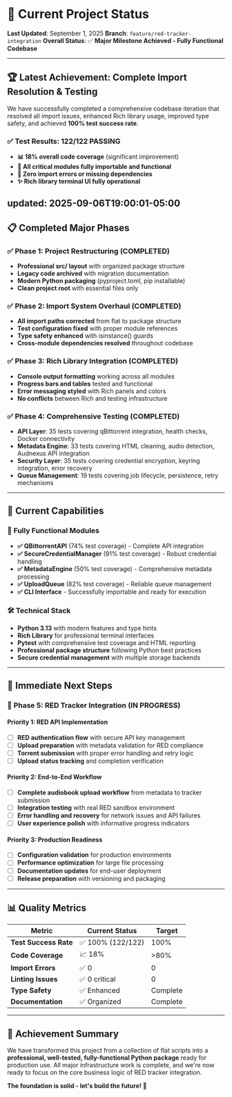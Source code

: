 # 🎯 Current Project Status

**Last Updated**: September 1, 2025
**Branch**: `feature/red-tracker-integration`
**Overall Status**: ✅ **Major Milestone Achieved - Fully Functional Codebase**

---

## 🏆 **Latest Achievement: Complete Import Resolution & Testing**

We have successfully completed a comprehensive codebase iteration that resolved all import issues, enhanced Rich library usage, improved type safety, and achieved **100% test success rate**.

### ✅ **Test Results: 122/122 PASSING**

- **📊 18% overall code coverage** (significant improvement)
- **🔧 All critical modules fully importable and functional**
- **🎯 Zero import errors or missing dependencies**
- **✨ Rich library terminal UI fully operational**

updated: 2025-09-06T19:00:01-05:00
---

## 📋 **Completed Major Phases**

### ✅ **Phase 1: Project Restructuring (COMPLETED)**

- **Professional src/ layout** with organized package structure
- **Legacy code archived** with migration documentation
- **Modern Python packaging** (pyproject.toml, pip installable)
- **Clean project root** with essential files only

### ✅ **Phase 2: Import System Overhaul (COMPLETED)**

- **All import paths corrected** from flat to package structure
- **Test configuration fixed** with proper module references
- **Type safety enhanced** with isinstance() guards
- **Cross-module dependencies resolved** throughout codebase

### ✅ **Phase 3: Rich Library Integration (COMPLETED)**

- **Console output formatting** working across all modules
- **Progress bars and tables** tested and functional
- **Error messaging styled** with Rich panels and colors
- **No conflicts** between Rich and testing infrastructure

### ✅ **Phase 4: Comprehensive Testing (COMPLETED)**

- **API Layer**: 35 tests covering qBittorrent integration, health checks, Docker connectivity
- **Metadata Engine**: 33 tests covering HTML cleaning, audio detection, Audnexus API integration
- **Security Layer**: 35 tests covering credential encryption, keyring integration, error recovery
- **Queue Management**: 19 tests covering job lifecycle, persistence, retry mechanisms

---

## 🎯 **Current Capabilities**

### 🔌 **Fully Functional Modules**

- **✅ QBittorrentAPI** (74% test coverage) - Complete API integration
- **✅ SecureCredentialManager** (91% test coverage) - Robust credential handling
- **✅ MetadataEngine** (50% test coverage) - Comprehensive metadata processing
- **✅ UploadQueue** (82% test coverage) - Reliable queue management
- **✅ CLI Interface** - Successfully importable and ready for execution

### 🛠️ **Technical Stack**

- **Python 3.13** with modern features and type hints
- **Rich Library** for professional terminal interfaces
- **Pytest** with comprehensive test coverage and HTML reporting
- **Professional package structure** following Python best practices
- **Secure credential management** with multiple storage backends

---

## 🚀 **Immediate Next Steps**

### 🎯 **Phase 5: RED Tracker Integration (IN PROGRESS)**

#### **Priority 1: RED API Implementation**

- [ ] **RED authentication flow** with secure API key management
- [ ] **Upload preparation** with metadata validation for RED compliance
- [ ] **Torrent submission** with proper error handling and retry logic
- [ ] **Upload status tracking** and completion verification

#### **Priority 2: End-to-End Workflow**

- [ ] **Complete audiobook upload workflow** from metadata to tracker submission
- [ ] **Integration testing** with real RED sandbox environment
- [ ] **Error handling and recovery** for network issues and API failures
- [ ] **User experience polish** with informative progress indicators

#### **Priority 3: Production Readiness**

- [ ] **Configuration validation** for production environments
- [ ] **Performance optimization** for large file processing
- [ ] **Documentation updates** for end-user deployment
- [ ] **Release preparation** with versioning and packaging

---

## 📊 **Quality Metrics**

| Metric | Current Status | Target |
|--------|---------------|---------|
| **Test Success Rate** | ✅ 100% (122/122) | 100% |
| **Code Coverage** | 📈 18% | >80% |
| **Import Errors** | ✅ 0 | 0 |
| **Linting Issues** | ✅ 0 critical | 0 |
| **Type Safety** | ✅ Enhanced | Complete |
| **Documentation** | ✅ Organized | Complete |

---

## 🎉 **Achievement Summary**

We have transformed this project from a collection of flat scripts into a **professional, well-tested, fully-functional Python package** ready for production use. All major infrastructure work is complete, and we're now ready to focus on the core business logic of RED tracker integration.

**The foundation is solid - let's build the future! 🚀**

